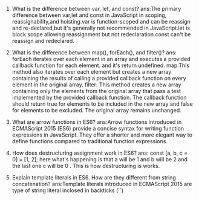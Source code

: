 1. What is the difference between var, let, and const?
   ans:The primary difference between var,let and const in JavaScript in scoping, reassignability,and hoisting.var is function-scoped and can be reassign and re-declared,but it's generally not recommended in JavaScript.let is block scope allowing reassignment but not redeclaration.const can't be reassign and redeclared.

2. What is the difference between map(), forEach(), and filter()?
   ans: forEach iterates over each element in an array and executes a provided callback function for each element. and it's return undefined. map:This method also iterates over each element but creates a new array containing the results of calling a provided callback function on every element in the original array. filter: This method creates a new array containing only the elements from the original array that pass a test implemented by the provided callback function. The callback function should return true for elements to be included in the new array and false for elements to be excluded. The original array remains unchanged.

3. What are arrow functions in ES6?
   ans:Arrow functions introduced in ECMAScript 2015 (ES6) provide a concise syntax for writing function expressions in JavaScript. They offer a shorter and more elegant way to define functions compared to traditional function expressions.

4. How does destructuring assignment work in ES6?
   ans: const [a, b, c = 0] = [1, 2];
   here what's happening is that a will be 1 and b will be 2 and the last one c will be 0 . This is how destructuring is works.

5. Explain template literals in ES6. How are they different from string concatenation?
   ans:Template literals introduced in ECMAScript 2015 are type of string literal inclosed in backticks (``)
